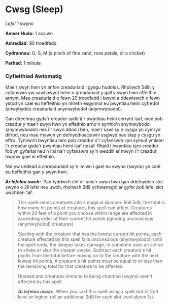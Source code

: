 # Cwsg (Sleep)

*Lefel 1 swyno*

**Amser Hudo:** 1 acsiwn

**Amrediad:** 90 troedfedd

**Cydrannau:** G, S, M (a pinch of fine sand, rose petals, or a cricket)

**Parhad:** 1 minute

### Cyfieithiad Awtomatig

Mae'r swyn hwn yn anfon creaduriaid i gysgu hudolus. Rholiwch 5d8; y cyfanswm yw sawl pwynt heini o greaduriaid y gall y swyn hwn effeithio arnynt. Mae creaduriaid o fewn 20 troedfedd i bwynt a ddewiswch o fewn ystod yn cael eu heffeithio yn nhrefn esgynnol eu pwyntiau heini cyfredol (anwybyddu creaduriaid anymwybodol (anymwybodol).

Gan ddechrau gyda'r creadur sydd â'r pwyntiau heini cerrynt isaf, mae pob creadur y mae'r swyn hwn yn effeithio arno'n syrthio'n anymwybodol (anymwybodol) nes i'r swyn ddod i ben, mae'r sawl sy'n cysgu yn cymryd difrod, neu mae rhywun yn defnyddioacsiwni ysgwyd neu slap y cysgu yn effro. Tynnwch bwyntiau taro pob creadur o'r cyfanswm cyn symud ymlaen i'r creadur gyda'r pwyntiau heini isaf nesaf. Rhaid i bwyntiau taro creadur fod yn gyfartal neu'n llai na'r cyfanswm sy'n weddill er mwyn i'r creadur hwnnw gael ei effeithio.

Nid yw undead a chreaduriaid sy'n imiwn i gael eu swyno (swyno) yn cael eu heffeithio gan y swyn hwn.

***Ar lefelau uwch:***. Pan fyddwch chi'n llunio'r swyn hwn gan ddefnyddio slot swyno o 2il lefel neu uwch, rholiwch 2d8 ychwanegol ar gyfer pob lefel slot uwchben 1af.

>  This spell sends creatures into a magical slumber. Roll 5d8; the total is how many hit points of creatures this spell can affect. Creatures within 20 feet of a point you choose within range are affected in ascending order of their current hit points (ignoring unconscious (anymwybodol) creatures).
>  
>  Starting with the creature that has the lowest current hit points, each creature affected by this spell falls unconscious (anymwybodol) until the spell ends, the sleeper takes damage, or someone uses an action to shake or slap the sleeper awake. Subtract each creature's hit points from the total before moving on to the creature with the next lowest hit points. A creature's hit points must be equal to or less than the remaining total for that creature to be affected.
>  
>  Undead and creatures immune to being charmed (swyno) aren't affected by this spell.
>  
>  ***Ar lefelau uwch:***. When you cast this spell using a spell slot of 2nd level or higher, roll an additional 2d8 for each slot level above 1st.